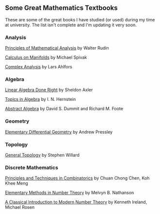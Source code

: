 ## Some Great Mathematics Textbooks

These are some of the great books I have studied (or used) during my time at university. The list isn't complete and I'm updating it very soon.

### Analysis

[Principles of Mathematical Analysis](https://www.amazon.com/Principles-Mathematical-Analysis-International-Mathematics/dp/007054235X) by Walter Rudin

[Calculus on Manifolds](https://www.amazon.com/Calculus-Manifolds-Approach-Classical-Theorems/dp/0805390219) by Michael Spivak

[Complex Analysis](https://www.amazon.com/Complex-Analysis-Lars-Ahlfors/dp/0070006571) by Lars Ahlfors

### Algebra

[Linear Algebra Done Right](https://link.springer.com/book/10.1007/978-3-319-11080-6) by Sheldon Axler 

[Topics in Algebra](https://www.amazon.com/Topics-Algebra-2nd-I-Herstein/dp/0471010901/ref=pd_aw_sbs_sccl_1/142-7282953-5777842?pd_rd_w=KpHjE&content-id=amzn1.sym.bc45384a-cf15-479c-b874-e31c5245d34e&pf_rd_p=bc45384a-cf15-479c-b874-e31c5245d34e&pf_rd_r=NQJPJN58CN5QGYB04S8X&pd_rd_wg=N8HCn&pd_rd_r=8d160956-e49d-4dd9-91a2-bf600d14abad&pd_rd_i=0471010901&psc=1) by I. N. Hernstein

[Abstract Algebra](https://www.amazon.com/Abstract-Algebra-3rd-David-Dummit/dp/0471433349) by David S. Dummit and Richard M. Foote

### Geometry

[Elementary Differential Geometry](https://link.springer.com/book/10.1007/978-1-84882-891-9) by Andrew Pressley

### Topology

[General Topology](https://books.google.co.in/books/about/General_Topology.html?id=-o8xJQ7Ag2cC&source=kp_book_description&redir_esc=y) by Stephen Willard

### Discrete Mathematics

[Principles and Techniques in Combinatorics](https://books.google.co.in/books/about/Principles_And_Techniques_In_Combinatori.html?id=jBrtCgAAQBAJ&source=kp_book_description&redir_esc=y) by Chuan Chong Chen, Koh Khee Meng

[Elementary Methods in Number Theory](https://link.springer.com/book/10.1007/b98870#:~:text=Elementary%20Methods%20in%20Number%20Theory%20begins%20with%20%22a%20first%20course,%2C%20prime%20numbers%2C%20and%20congruences) by Melvyn B. Nathanson

[A Classical Introduction to Modern Number Theory](https://link.springer.com/book/10.1007/978-1-4757-2103-4) by Kenneth Ireland, Michael Rosen 

